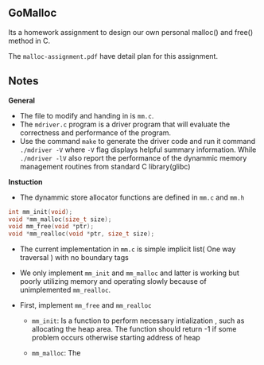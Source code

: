 GoMalloc
-----------

Its a homework assignment to design our own personal
malloc() and free() method in C.

The `malloc-assignment.pdf` have detail plan
for this assignment.

Notes
-------
__General__
* The file to modify and handing in is `mm.c`.
* The `mdriver.c` program is a driver program that will
evaluate the correctness and performance of the program.
* Use the command `make` to generate the driver code and run
it command `./mdriver -V` where `-V` flag displays helpful
summary information. While `./mdriver -lV` also report the performance
of the dynammic memory management routines from standard C library(glibc)

__Instuction__
* The dynammic store allocator functions are defined in `mm.c` and `mm.h`

```c
int mm_init(void);
void *mm_malloc(size_t size);
void mm_free(void *ptr);
void *mm_realloc(void *ptr, size_t size);
```

* The current implementation in `mm.c` is simple
implicit list( One way traversal ) with no boundary tags
* We only implement `mm_init` and `mm_malloc` and latter
is working but poorly utilizing memory and operating slowly
because of unimplemented `mm_realloc`.

* First, implement `mm_free` and `mm_realloc`
    * `mm_init`: Is a function to perform necessary intialization
    , such as allocating the heap area. The function should return -1
    if some problem occurs otherwise starting address of heap

    * `mm_malloc`: The 